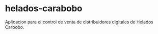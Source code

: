 # helados-carabobo

Aplicacion para el control de venta de distribuidores digitales de Helados Carbobo.
